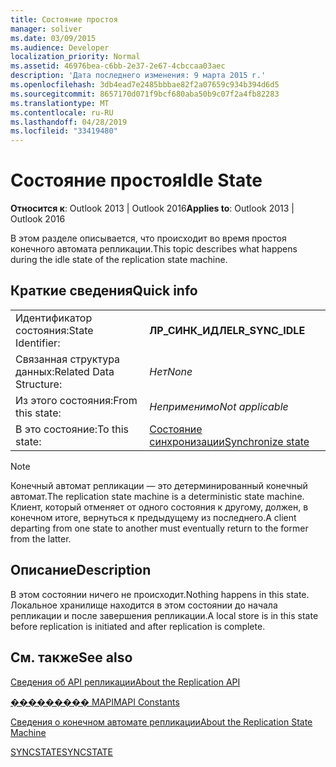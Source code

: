 ```yaml
---
title: Состояние простоя
manager: soliver
ms.date: 03/09/2015
ms.audience: Developer
localization_priority: Normal
ms.assetid: 46976bea-c6bb-2e37-2e67-4cbccaa03aec
description: 'Дата последнего изменения: 9 марта 2015 г.'
ms.openlocfilehash: 3db4ead7e2485bbbae82f2a07659c934b394d6d5
ms.sourcegitcommit: 8657170d071f9bcf680aba50b9c07f2a4fb82283
ms.translationtype: MT
ms.contentlocale: ru-RU
ms.lasthandoff: 04/28/2019
ms.locfileid: "33419480"
---
```

# <a name="idle-state"></a><span data-ttu-id="5a908-103">Состояние простоя</span><span class="sxs-lookup"><span data-stu-id="5a908-103">Idle State</span></span>

  
  
<span data-ttu-id="5a908-104">**Относится к**: Outlook 2013 | Outlook 2016</span><span class="sxs-lookup"><span data-stu-id="5a908-104">**Applies to**: Outlook 2013 | Outlook 2016</span></span> 
  
 <span data-ttu-id="5a908-105">В этом разделе описывается, что происходит во время простоя конечного автомата репликации.</span><span class="sxs-lookup"><span data-stu-id="5a908-105">This topic describes what happens during the idle state of the replication state machine.</span></span> 
  
## <a name="quick-info"></a><span data-ttu-id="5a908-106">Краткие сведения</span><span class="sxs-lookup"><span data-stu-id="5a908-106">Quick info</span></span>

|||
|:-----|:-----|
|<span data-ttu-id="5a908-107">Идентификатор состояния:</span><span class="sxs-lookup"><span data-stu-id="5a908-107">State Identifier:</span></span>  <br/> |<span data-ttu-id="5a908-108">**ЛР_СИНК_ИДЛЕ**</span><span class="sxs-lookup"><span data-stu-id="5a908-108">**LR_SYNC_IDLE**</span></span> <br/> |
|<span data-ttu-id="5a908-109">Связанная структура данных:</span><span class="sxs-lookup"><span data-stu-id="5a908-109">Related Data Structure:</span></span>  <br/> | <span data-ttu-id="5a908-110">*Нет*</span><span class="sxs-lookup"><span data-stu-id="5a908-110">*None*</span></span>  <br/> |
|<span data-ttu-id="5a908-111">Из этого состояния:</span><span class="sxs-lookup"><span data-stu-id="5a908-111">From this state:</span></span>  <br/> | <span data-ttu-id="5a908-112">*Неприменимо*</span><span class="sxs-lookup"><span data-stu-id="5a908-112">*Not applicable*</span></span>  <br/> |
|<span data-ttu-id="5a908-113">В это состояние:</span><span class="sxs-lookup"><span data-stu-id="5a908-113">To this state:</span></span>  <br/> |[<span data-ttu-id="5a908-114">Состояние синхронизации</span><span class="sxs-lookup"><span data-stu-id="5a908-114">Synchronize state</span></span>](synchronize-state.md) <br/> |
   
> [!NOTE]
> <span data-ttu-id="5a908-115">Конечный автомат репликации — это детерминированный конечный автомат.</span><span class="sxs-lookup"><span data-stu-id="5a908-115">The replication state machine is a deterministic state machine.</span></span> <span data-ttu-id="5a908-116">Клиент, который отменяет от одного состояния к другому, должен, в конечном итоге, вернуться к предыдущему из последнего.</span><span class="sxs-lookup"><span data-stu-id="5a908-116">A client departing from one state to another must eventually return to the former from the latter.</span></span> 
  
## <a name="description"></a><span data-ttu-id="5a908-117">Описание</span><span class="sxs-lookup"><span data-stu-id="5a908-117">Description</span></span>

<span data-ttu-id="5a908-118">В этом состоянии ничего не происходит.</span><span class="sxs-lookup"><span data-stu-id="5a908-118">Nothing happens in this state.</span></span> <span data-ttu-id="5a908-119">Локальное хранилище находится в этом состоянии до начала репликации и после завершения репликации.</span><span class="sxs-lookup"><span data-stu-id="5a908-119">A local store is in this state before replication is initiated and after replication is complete.</span></span>
  
## <a name="see-also"></a><span data-ttu-id="5a908-120">См. также</span><span class="sxs-lookup"><span data-stu-id="5a908-120">See also</span></span>



[<span data-ttu-id="5a908-121">Сведения об API репликации</span><span class="sxs-lookup"><span data-stu-id="5a908-121">About the Replication API</span></span>](about-the-replication-api.md)
  
[<span data-ttu-id="5a908-122">��������� MAPI</span><span class="sxs-lookup"><span data-stu-id="5a908-122">MAPI Constants</span></span>](mapi-constants.md)
  
[<span data-ttu-id="5a908-123">Сведения о конечном автомате репликации</span><span class="sxs-lookup"><span data-stu-id="5a908-123">About the Replication State Machine</span></span>](about-the-replication-state-machine.md)
  
[<span data-ttu-id="5a908-124">SYNCSTATE</span><span class="sxs-lookup"><span data-stu-id="5a908-124">SYNCSTATE</span></span>](syncstate.md)

